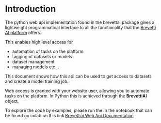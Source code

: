# Introduction
The python web api implementation found in the brevettai package gives a lightweight programmatical interface to all the functionality that the [Brevetti AI platform](https://platform.brevetti.ai) offers.

This enables high level access for
* automation of tasks on the platform
* tagging of datasets or models
* dataset management
* managing models etc...

This document shows how this api can be used to get access to datasets and create a model training job.

Web access is granted with your website user, allowing you to automate tasks on the platform. In Python this is achieved through the **BrevettiAI** object.

To explore the code by examples, please run the in the notebook that can be found on colab on this link [Brevettiai Web Api Documentation](https://githubtocolab.com/criterion-ai/brevettiai-docs/blob/master/src/developers/python-sdk-brevettiai/brevettiai_web_api_documentation.ipynb)